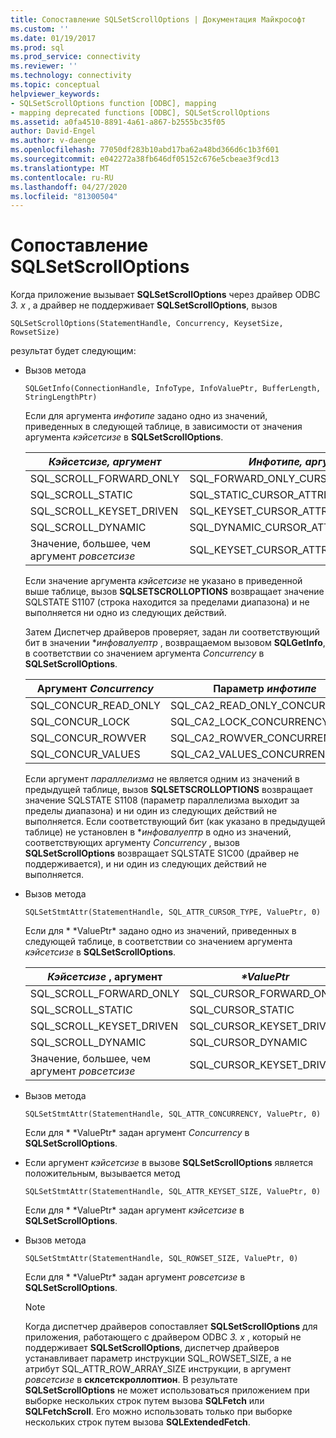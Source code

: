 ```yaml
---
title: Сопоставление SQLSetScrollOptions | Документация Майкрософт
ms.custom: ''
ms.date: 01/19/2017
ms.prod: sql
ms.prod_service: connectivity
ms.reviewer: ''
ms.technology: connectivity
ms.topic: conceptual
helpviewer_keywords:
- SQLSetScrollOptions function [ODBC], mapping
- mapping deprecated functions [ODBC], SQLSetScrollOptions
ms.assetid: a0fa4510-8891-4a61-a867-b2555bc35f05
author: David-Engel
ms.author: v-daenge
ms.openlocfilehash: 77050df283b10abd17ba62a48bd366d6c1b3f601
ms.sourcegitcommit: e042272a38fb646df05152c676e5cbeae3f9cd13
ms.translationtype: MT
ms.contentlocale: ru-RU
ms.lasthandoff: 04/27/2020
ms.locfileid: "81300504"
---
```

# <a name="sqlsetscrolloptions-mapping"></a>Сопоставление SQLSetScrollOptions
Когда приложение вызывает **SQLSetScrollOptions** через драйвер ODBC *3. x* , а драйвер не поддерживает **SQLSetScrollOptions**, вызов  
  
```  
SQLSetScrollOptions(StatementHandle, Concurrency, KeysetSize, RowsetSize)  
```  
  
 результат будет следующим:  
  
-   Вызов метода  
  
    ```  
    SQLGetInfo(ConnectionHandle, InfoType, InfoValuePtr, BufferLength, StringLengthPtr)  
    ```  
  
     Если для аргумента *инфотипе* задано одно из значений, приведенных в следующей таблице, в зависимости от значения аргумента *кэйсетсизе* в **SQLSetScrollOptions**.  
  
    |*Кэйсетсизе, аргумент*|*Инфотипе, аргумент*|  
    |---------------------------|-------------------------|  
    |SQL_SCROLL_FORWARD_ONLY|SQL_FORWARD_ONLY_CURSOR_ATTRIBUTES2|  
    |SQL_SCROLL_STATIC|SQL_STATIC_CURSOR_ATTRIBUTES2|  
    |SQL_SCROLL_KEYSET_DRIVEN|SQL_KEYSET_CURSOR_ATTRIBUTES2|  
    |SQL_SCROLL_DYNAMIC|SQL_DYNAMIC_CURSOR_ATTRIBUTES2|  
    |Значение, большее, чем аргумент *ровсетсизе*|SQL_KEYSET_CURSOR_ATTRIBUTES2|  
  
     Если значение аргумента *кэйсетсизе* не указано в приведенной выше таблице, вызов **SQLSETSCROLLOPTIONS** возвращает значение SQLSTATE S1107 (строка находится за пределами диапазона) и не выполняется ни одно из следующих действий.  
  
     Затем Диспетчер драйверов проверяет, задан ли соответствующий бит в значении **инфовалуептр* , возвращаемом вызовом **SQLGetInfo**, в соответствии со значением аргумента *Concurrency* в **SQLSetScrollOptions**.  
  
    |Аргумент *Concurrency*|Параметр *инфотипе*|  
    |----------------------------|------------------------|  
    |SQL_CONCUR_READ_ONLY|SQL_CA2_READ_ONLY_CONCURRENCY|  
    |SQL_CONCUR_LOCK|SQL_CA2_LOCK_CONCURRENCY|  
    |SQL_CONCUR_ROWVER|SQL_CA2_ROWVER_CONCURRENCY|  
    |SQL_CONCUR_VALUES|SQL_CA2_VALUES_CONCURRENCY|  
  
     Если аргумент *параллелизма* не является одним из значений в предыдущей таблице, вызов **SQLSETSCROLLOPTIONS** возвращает значение SQLSTATE S1108 (параметр параллелизма выходит за пределы диапазона) и ни один из следующих действий не выполняется. Если соответствующий бит (как указано в предыдущей таблице) не установлен в **инфовалуептр* в одно из значений, соответствующих аргументу *Concurrency* , вызов **SQLSetScrollOptions** возвращает SQLSTATE S1C00 (драйвер не поддерживается), и ни один из следующих действий не выполняется.  
  
-   Вызов метода  
  
    ```  
    SQLSetStmtAttr(StatementHandle, SQL_ATTR_CURSOR_TYPE, ValuePtr, 0)  
    ```  
  
     Если для * \*ValuePtr* задано одно из значений, приведенных в следующей таблице, в соответствии со значением аргумента *кэйсетсизе* в **SQLSetScrollOptions**.  
  
    |*Кэйсетсизе* , аргумент|*\*ValuePtr*|  
    |---------------------------|------------------|  
    |SQL_SCROLL_FORWARD_ONLY|SQL_CURSOR_FORWARD_ONLY|  
    |SQL_SCROLL_STATIC|SQL_CURSOR_STATIC|  
    |SQL_SCROLL_KEYSET_DRIVEN|SQL_CURSOR_KEYSET_DRIVEN|  
    |SQL_SCROLL_DYNAMIC|SQL_CURSOR_DYNAMIC|  
    |Значение, большее, чем аргумент *ровсетсизе*|SQL_CURSOR_KEYSET_DRIVEN|  
  
-   Вызов метода  
  
    ```  
    SQLSetStmtAttr(StatementHandle, SQL_ATTR_CONCURRENCY, ValuePtr, 0)  
    ```  
  
     Если для * \*ValuePtr* задан аргумент *Concurrency* в **SQLSetScrollOptions**.  
  
-   Если аргумент *кэйсетсизе* в вызове **SQLSetScrollOptions** является положительным, вызывается метод  
  
    ```  
    SQLSetStmtAttr(StatementHandle, SQL_ATTR_KEYSET_SIZE, ValuePtr, 0)  
    ```  
  
     Если для * \*ValuePtr* задан аргумент *кэйсетсизе* в **SQLSetScrollOptions**.  
  
-   Вызов метода  
  
    ```  
    SQLSetStmtAttr(StatementHandle, SQL_ROWSET_SIZE, ValuePtr, 0)  
    ```  
  
     Если для * \*ValuePtr* задан аргумент *ровсетсизе* в **SQLSetScrollOptions**.  
  
    > [!NOTE]  
    >  Когда диспетчер драйверов сопоставляет **SQLSetScrollOptions** для приложения, работающего с драйвером ODBC *3. x* , который не поддерживает **SQLSetScrollOptions**, диспетчер драйверов устанавливает параметр инструкции SQL_ROWSET_SIZE, а не атрибут SQL_ATTR_ROW_ARRAY_SIZE инструкции, в аргумент *ровсетсизе* в **склсетскроллоптион**. В результате **SQLSetScrollOptions** не может использоваться приложением при выборке нескольких строк путем вызова **SQLFetch** или **SQLFetchScroll**. Его можно использовать только при выборке нескольких строк путем вызова **SQLExtendedFetch**.
